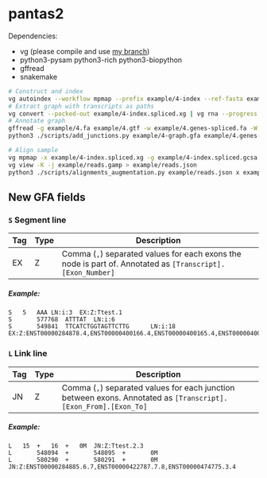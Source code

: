 # pantas2

Dependencies:
* vg (please compile and use [my branch](https://github.com/ldenti/vg/tree/plain-altid))
* python3-pysam python3-rich python3-biopython
* gffread
* snakemake

``` sh
# Construct and index
vg autoindex --workflow mpmap --prefix example/4-index --ref-fasta example/4.fa --vcf example/4.vcf.gz --tx-gff example/4.gtf --tmp-dir . --threads 4 --verbosity 2
# Extract graph with transcripts as paths
vg convert --packed-out example/4-index.spliced.xg | vg rna --progress --threads 16 --add-ref-paths --transcripts example/4.gtf - | vg view - > example/4-graph.gfa
# Annotate graph
gffread -g example/4.fa example/4.gtf -w example/4.genes-spliced.fa -W
python3 ./scripts/add_junctions.py example/4-graph.gfa example/4.genes-spliced.fa > example/4-graph.anno.gfa

# Align sample
vg mpmap -x example/4-index.spliced.xg -g example/4-index.spliced.gcsa -d example/4-index.spliced.dist -f example/reads_1.fq -f example/reads_2.fq -F GAMP > example/reads.gamp
vg view -K -j example/reads.gamp > example/reads.json
python3 ./scripts/alignments_augmentation.py example/reads.json x example/4-graph.anno.gfa > example/4-graph.anno.weighted.gfa
```

## New GFA fields

### `S` Segment line

| Tag 	| Type 	| Description 	|
|---	|---	|---	|
| EX 	| Z 	| Comma (`,`) separated values for each exons the node is part of. Annotated as `[Transcript].[Exon_Number]` 	|

##### Example:
```
S	5	AAA	LN:i:3	EX:Z:Ttest.1
S       577768  ATTTAT  LN:i:6
S       549841  TTCATCTGGTAGTTCTTG      LN:i:18 EX:Z:ENST00000284878.4,ENST00000400166.4,ENST00000400165.4,ENST00000400169.4
```

### `L` Link line

| Tag 	| Type 	| Description 	|
|---	|---	|---	|
| JN 	| Z 	| Comma (`,`) separated values for each junction between exons. Annotated as `[Transcript].[Exon_From].[Exon_To]` 	|

##### Example:
```
L	15	+	16	+	0M	JN:Z:Ttest.2.3
L       548094  +       548095  +       0M
L       580290  +       580291  +       0M      JN:Z:ENST00000284885.6.7,ENST00000422787.7.8,ENST00000474775.3.4
```
